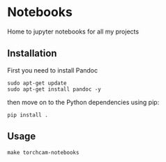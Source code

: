 # Notebooks

Home to jupyter notebooks for all my projects

## Installation

First you need to install Pandoc
```shell
sudo apt-get update
sudo apt-get install pandoc -y
```
then move on to the Python dependencies using pip:
```shell
pip install .
```

## Usage
```shell
make torchcam-notebooks
```
